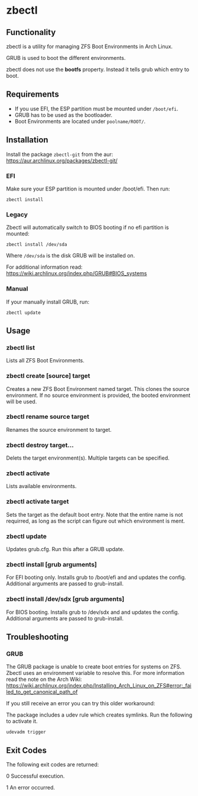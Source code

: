 # zbectl

## Functionality
zbectl is a utility for managing ZFS Boot Environments in Arch Linux.

GRUB is used to boot the different environments.

zbectl does not use the __bootfs__ property. Instead it tells grub which entry to boot.

## Requirements
* If you use EFI, the ESP partition must be mounted under `/boot/efi`.
* GRUB has to be used as the bootloader.
* Boot Environments are located under `poolname/ROOT/`.

## Installation
Install the package `zbectl-git` from the aur: <https://aur.archlinux.org/packages/zbectl-git/>

### EFI
Make sure your ESP partition is mounted under /boot/efi. Then run:

    zbectl install

### Legacy
Zbectl will automatically switch to BIOS booting if no efi partition is mounted:

    zbectl install /dev/sda

Where `/dev/sda` is the disk GRUB will be installed on.

For additional information read:
<https://wiki.archlinux.org/index.php/GRUB#BIOS_systems>

### Manual
If your manually install GRUB, run:

    zbectl update

## Usage
### zbectl list
Lists all ZFS Boot Environments.

### zbectl create [source] target
Creates a new ZFS Boot Environment named target. This clones the source environment. If no source environment is provided, the booted environment will be used.

### zbectl rename source target
Renames the source environment to target.

### zbectl destroy target...
Delets the target environment(s). Multiple targets can be specified.

### zbectl activate
Lists available environments.

### zbectl activate target
Sets the target as the default boot entry. Note that the entire name is not requirred, as long as the script can figure out which environment is ment.

### zbectl update
Updates grub.cfg. Run this after a GRUB update.

### zbectl install [grub arguments]
For EFI booting only. Installs grub to /boot/efi and and updates the config. Additional arguments are passed to grub-install.

### zbectl install /dev/sdx [grub arguments]
For BIOS booting. Installs grub to /dev/sdx and and updates the config. Additional arguments are passed to grub-install.

## Troubleshooting
### GRUB
The GRUB package is unable to create boot entries for systems on ZFS. Zbectl uses an environment variable to resolve this.
For more information read the note on the Arch Wiki:
<https://wiki.archlinux.org/index.php/Installing_Arch_Linux_on_ZFS#error:_failed_to_get_canonical_path_of>

If you still receive an error you can try this older workaround:

The package includes a udev rule which creates symlinks. Run the following to activate it.

    udevadm trigger

## Exit Codes
The following exit codes are returned:

0      Successful execution.

1      An error occurred.
